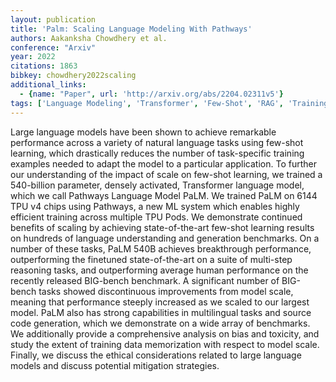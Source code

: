 ```yaml
---
layout: publication
title: 'Palm: Scaling Language Modeling With Pathways'
authors: Aakanksha Chowdhery et al.
conference: "Arxiv"
year: 2022
citations: 1863
bibkey: chowdhery2022scaling
additional_links:
  - {name: "Paper", url: 'http://arxiv.org/abs/2204.02311v5'}
tags: ['Language Modeling', 'Transformer', 'Few-Shot', 'RAG', 'Training Techniques', 'Model Architecture', 'Applications', 'Ethics and Bias', 'Pretraining Methods']
---
```

Large language models have been shown to achieve remarkable performance
across a variety of natural language tasks using few-shot learning, which
drastically reduces the number of task-specific training examples needed to
adapt the model to a particular application. To further our understanding of
the impact of scale on few-shot learning, we trained a 540-billion parameter,
densely activated, Transformer language model, which we call Pathways Language
Model PaLM. We trained PaLM on 6144 TPU v4 chips using Pathways, a new ML
system which enables highly efficient training across multiple TPU Pods. We
demonstrate continued benefits of scaling by achieving state-of-the-art
few-shot learning results on hundreds of language understanding and generation
benchmarks. On a number of these tasks, PaLM 540B achieves breakthrough
performance, outperforming the finetuned state-of-the-art on a suite of
multi-step reasoning tasks, and outperforming average human performance on the
recently released BIG-bench benchmark. A significant number of BIG-bench tasks
showed discontinuous improvements from model scale, meaning that performance
steeply increased as we scaled to our largest model. PaLM also has strong
capabilities in multilingual tasks and source code generation, which we
demonstrate on a wide array of benchmarks. We additionally provide a
comprehensive analysis on bias and toxicity, and study the extent of training
data memorization with respect to model scale. Finally, we discuss the ethical
considerations related to large language models and discuss potential
mitigation strategies.
